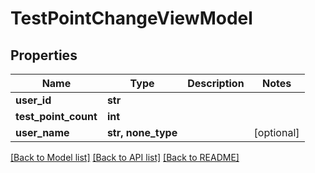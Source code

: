 # TestPointChangeViewModel


## Properties
Name | Type | Description | Notes
------------ | ------------- | ------------- | -------------
**user_id** | **str** |  | 
**test_point_count** | **int** |  | 
**user_name** | **str, none_type** |  | [optional] 

[[Back to Model list]](../README.md#documentation-for-models) [[Back to API list]](../README.md#documentation-for-api-endpoints) [[Back to README]](../README.md)


